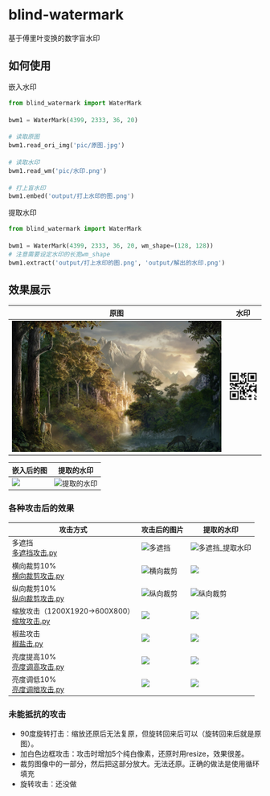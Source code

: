 # blind-watermark
基于傅里叶变换的数字盲水印  

## 如何使用

嵌入水印
```python
from blind_watermark import WaterMark

bwm1 = WaterMark(4399, 2333, 36, 20)

# 读取原图
bwm1.read_ori_img('pic/原图.jpg')

# 读取水印
bwm1.read_wm('pic/水印.png')

# 打上盲水印
bwm1.embed('output/打上水印的图.png')
```


提取水印
```python
from blind_watermark import WaterMark

bwm1 = WaterMark(4399, 2333, 36, 20, wm_shape=(128, 128))
# 注意需要设定水印的长宽wm_shape
bwm1.extract('output/打上水印的图.png', 'output/解出的水印.png')
```

## 效果展示

|原图|水印|
|--|--|
|![原图](/examples/pic/原图.jpg)|![水印](/examples/pic/水印.png)|

|嵌入后的图|提取的水印|
|--|--|
|![](/examples/output/打上水印的图.png)|![提取的水印](https://github.com/guofei9987/pictures_for_blog/blob/master/blind_watermark/%E8%A7%A3%E5%87%BA%E7%9A%84%E6%B0%B4%E5%8D%B0.png?raw=true)|


### 各种攻击后的效果

|攻击方式|攻击后的图片|提取的水印|
|--|--|--|
|多遮挡<br>[多遮挡攻击.py](examples/多遮挡攻击.py)|![多遮挡](https://github.com/guofei9987/pictures_for_blog/blob/master/blind_watermark/%E5%A4%9A%E9%81%AE%E6%8C%A1%E6%94%BB%E5%87%BB.png?raw=true)|![多遮挡_提取水印](https://github.com/guofei9987/pictures_for_blog/blob/master/blind_watermark/%E5%A4%9A%E9%81%AE%E6%8C%A1%E6%94%BB%E5%87%BB_%E6%8F%90%E5%8F%96%E6%B0%B4%E5%8D%B0.png?raw=true)|
|横向裁剪10%<br>[横向裁剪攻击.py](examples/横向裁剪攻击.py)|![横向裁剪](https://github.com/guofei9987/pictures_for_blog/blob/master/blind_watermark/%E6%A8%AA%E5%90%91%E8%A3%81%E5%89%AA%E6%94%BB%E5%87%BB_%E5%A1%AB%E8%A1%A5.png?raw=true)|![](https://github.com/guofei9987/pictures_for_blog/blob/master/blind_watermark/%E6%A8%AA%E5%90%91%E8%A3%81%E5%89%AA%E6%94%BB%E5%87%BB_%E6%8F%90%E5%8F%96%E6%B0%B4%E5%8D%B0.png?raw=true)|
|纵向裁剪10%<br>[纵向裁剪攻击.py](examples/纵向裁剪攻击.py)|![纵向裁剪](https://github.com/guofei9987/pictures_for_blog/blob/master/blind_watermark/%E7%BA%B5%E5%90%91%E8%A3%81%E5%89%AA%E6%89%93%E5%87%BB_%E5%A1%AB%E8%A1%A5.png?raw=true)|![纵向裁剪](https://github.com/guofei9987/pictures_for_blog/blob/master/blind_watermark/%E7%BA%B5%E5%90%91%E8%A3%81%E5%89%AA%E6%89%93%E5%87%BB_%E6%8F%90%E5%8F%96%E6%B0%B4%E5%8D%B0.png?raw=true)|
|缩放攻击（1200X1920->600X800）<br>[缩放攻击.py](examples/缩放攻击.py)|![](https://github.com/guofei9987/pictures_for_blog/blob/master/blind_watermark/%E7%BC%A9%E6%94%BE%E6%94%BB%E5%87%BB.png?raw=true)|![](https://github.com/guofei9987/pictures_for_blog/blob/master/blind_watermark/%E7%BC%A9%E6%94%BE%E6%94%BB%E5%87%BB_%E6%8F%90%E5%8F%96%E6%B0%B4%E5%8D%B0.png?raw=true)|
|椒盐攻击<br>[椒盐击.py](examples/椒盐.py)|![](https://github.com/guofei9987/pictures_for_blog/blob/master/blind_watermark/%E6%A4%92%E7%9B%90%E6%94%BB%E5%87%BB.png?raw=true)|![](https://github.com/guofei9987/pictures_for_blog/blob/master/blind_watermark/%E6%A4%92%E7%9B%90%E6%94%BB%E5%87%BB_%E6%8F%90%E5%8F%96%E6%B0%B4%E5%8D%B0.png?raw=true)|
|亮度提高10%<br>[亮度调高攻击.py](examples/亮度调高攻击.py)|![](https://github.com/guofei9987/pictures_for_blog/blob/master/blind_watermark/%E4%BA%AE%E5%BA%A6%E8%B0%83%E9%AB%98%E6%94%BB%E5%87%BB.png?raw=true)|![](https://github.com/guofei9987/pictures_for_blog/blob/master/blind_watermark/%E4%BA%AE%E5%BA%A6%E8%B0%83%E9%AB%98%E6%94%BB%E5%87%BB_%E6%8F%90%E5%8F%96%E6%B0%B4%E5%8D%B0.png?raw=true)|
|亮度调低10%<br>[亮度调暗攻击.py](examples/亮度调暗攻击.py)|![](https://github.com/guofei9987/pictures_for_blog/blob/master/blind_watermark/%E4%BA%AE%E5%BA%A6%E8%B0%83%E4%BD%8E%E6%94%BB%E5%87%BB.png?raw=true)|![](https://github.com/guofei9987/pictures_for_blog/blob/master/blind_watermark/%E4%BA%AE%E5%BA%A6%E8%B0%83%E4%BD%8E%E6%94%BB%E5%87%BB_%E6%8F%90%E5%8F%96%E6%B0%B4%E5%8D%B0.png?raw=true)|


### 未能抵抗的攻击


- 90度旋转打击：缩放还原后无法复原，但旋转回来后可以（旋转回来后就是原图）。
- 加白色边框攻击：攻击时增加5个纯白像素，还原时用resize，效果很差。
- 裁剪图像中的一部分，然后把这部分放大。无法还原。正确的做法是使用循环填充
- 旋转攻击：还没做
